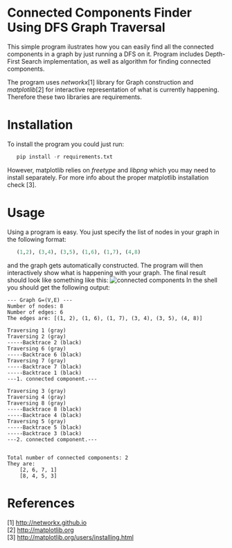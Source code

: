 Connected Components Finder Using DFS Graph Traversal
========

This simple program ilustrates how you can easily find all the connected components in a graph by just running a DFS on it. Program includes Depth-First Search implementation, as well as algorithm for finding connected components.

The program uses *networkx*[1] library for Graph construction and *matplotlib*[2] for interactive representation of what is currently happening. Therefore these two libraries are requirements.

Installation
====
To install the program you could just run:
```python
   pip install -r requirements.txt
```
However, matplotlib relies on *freetype* and *libpng* which you may need to install separately. For more info about the proper matplotlib installation check [3].

Usage
===
Using a program is easy. You just specify the list of nodes in your graph in the following format:
```python
   (1,2), (3,4), (3,5), (1,6), (1,7), (4,8)
```
and the graph gets automatically constructed.
The program will then interactively show what is happening with your graph. The final result should look like something like this:
![connected components](http://i61.tinypic.com/2hrh5ih.png "Connected components")
In the shell you should get the following output:
```
--- Graph G=(V,E) ---
Number of nodes: 8
Number of edges: 6
The edges are: [(1, 2), (1, 6), (1, 7), (3, 4), (3, 5), (4, 8)]

Traversing 1 (gray)
Traversing 2 (gray)
-----Backtrace 2 (black)
Traversing 6 (gray)
-----Backtrace 6 (black)
Traversing 7 (gray)
-----Backtrace 7 (black)
-----Backtrace 1 (black)
---1. connected component.---

Traversing 3 (gray)
Traversing 4 (gray)
Traversing 8 (gray)
-----Backtrace 8 (black)
-----Backtrace 4 (black)
Traversing 5 (gray)
-----Backtrace 5 (black)
-----Backtrace 3 (black)
---2. connected component.---


Total number of connected components: 2
They are:
	[2, 6, 7, 1]
	[8, 4, 5, 3]
```

References
===
[1] http://networkx.github.io <br>
[2] http://matplotlib.org<br>
[3] http://matplotlib.org/users/installing.html
